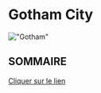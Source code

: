 # Gotham City
!["Gotham"](https://www.urban-comics.com/wp-content/uploads/2020/07/batmansilence2.jpg)
## SOMMAIRE

[Cliquer sur le lien](https://jsuprice.github.io/Gotham/)
